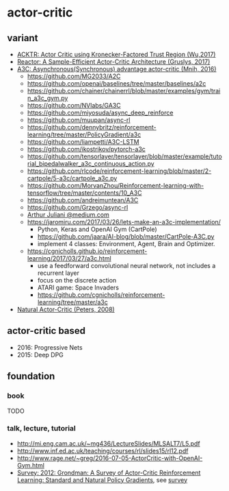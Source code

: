 # actor-critic

## variant
* [ACKTR: Actor Critic using Kronecker-Factored Trust Region (Wu,2017)](https://arxiv.org/abs/1708.05144)
* [Reactor: A Sample-Efficient Actor-Critic Architecture (Gruslys, 2017)](https://arxiv.org/abs/1704.04651)
* [A3C: Asynchronous(Synchronous) advantage actor-critic (Mnih, 2016)](https://arxiv.org/pdf/1602.01783.pdf)
  * https://github.com/MG2033/A2C
  * https://github.com/openai/baselines/tree/master/baselines/a2c
  * https://github.com/chainer/chainerrl/blob/master/examples/gym/train_a3c_gym.py
  * https://github.com/NVlabs/GA3C  
  * https://github.com/miyosuda/async_deep_reinforce
  * https://github.com/muupan/async-rl
  * https://github.com/dennybritz/reinforcement-learning/tree/master/PolicyGradient/a3c
  * https://github.com/liampetti/A3C-LSTM
  * https://github.com/ikostrikov/pytorch-a3c
  * https://github.com/tensorlayer/tensorlayer/blob/master/example/tutorial_bipedalwalker_a3c_continuous_action.py
  * https://github.com/rlcode/reinforcement-learning/blob/master/2-cartpole/5-a3c/cartpole_a3c.py
  * https://github.com/MorvanZhou/Reinforcement-learning-with-tensorflow/tree/master/contents/10_A3C
  * https://github.com/andreimuntean/A3C
  * https://github.com/Grzego/async-rl
  * [Arthur Juliani @medium.com](https://medium.com/emergent-future/simple-reinforcement-learning-with-tensorflow-part-8-asynchronous-actor-critic-agents-a3c-c88f72a5e9f2)
  * https://jaromiru.com/2017/03/26/lets-make-an-a3c-implementation/
    * Python, Keras and OpenAI Gym (CartPole)
    * https://github.com/jaara/AI-blog/blob/master/CartPole-A3C.py
    * implement 4 classes: Environment, Agent, Brain and Optimizer.
  * https://cgnicholls.github.io/reinforcement-learning/2017/03/27/a3c.html
    * use a feedforward convolutional neural network, not includes a recurrent layer
    * focus on the discrete action
    * ATARI game: Space Invaders
    * https://github.com/cgnicholls/reinforcement-learning/tree/master/a3c
* [Natural Actor-Critic (Peters, 2008)](https://www.sciencedirect.com/science/article/pii/S0925231208000532)

## actor-critic based
* 2016: Progressive Nets
* 2015: Deep DPG

## foundation
### book
TODO

### talk, lecture, tutorial
* http://mi.eng.cam.ac.uk/~mg436/LectureSlides/MLSALT7/L5.pdf
* http://www.inf.ed.ac.uk/teaching/courses/rl/slides15/rl12.pdf
* http://www.rage.net/~greg/2016-07-05-ActorCritic-with-OpenAI-Gym.html
* [Survey: 2012: Grondman: A Survey of Actor-Critic Reinforcement Learning: Standard and Natural Policy Gradients](http://ieeexplore.ieee.org/abstract/document/6392457/), see [survey](https://github.com/tttor/rl-foundation/tree/master/survey)
